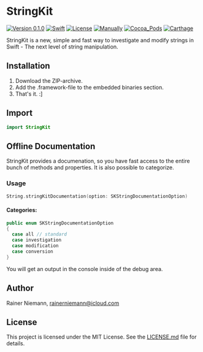 # StringKit
[![Version 0.1.0](https://img.shields.io/badge/Version_0.1.0-unstable-orange.svg?style=flat)](#StringKit-0.1.0)
[![Swift](https://img.shields.io/badge/Swift-3.1-brightgreen.svg?style=flat)](https://swift.org)
[![License](https://img.shields.io/badge/License-MIT-brightgreen.svg?style=flat)](/LICENSE.md)
[![Manually](https://img.shields.io/badge/Manually-supported-brightgreen.svg?style=flat)](#installation)
[![Cocoa_Pods](https://img.shields.io/badge/Cocoa_Pods-currently_not_supported-red.svg?style=flat)](#installation)
[![Carthage](https://img.shields.io/badge/Carthage-currently_not_supported-red.svg?style=flat)](#installation)

StringKit is a new, simple and fast way to investigate and modify strings in Swift - The next level of string manipulation.

## Installation
1. Download the ZIP-archive.
2. Add the .framework-file to the embedded binaries section.
3. That's it. :]

## Import
```swift
import StringKit
```

## Offline Documentation
StringKit provides a documenation, so you have fast access to the entire bunch of methods and properties. It is also possible to categorize.

### Usage
```swift
String.stringKitDocumentation(option: SKStringDocumentationOption)
```

#### Categories:
```swift
public enum SKStringDocumentationOption
{
  case all // standard
  case investigation
  case modification
  case conversion
}
```

You will get an output in the console inside of the debug area.

## Author
Rainer Niemann, rainerniemann@icloud.com

## License
This project is licensed under the MIT License. See the [LICENSE.md](/LICENSE.md) file for details.

